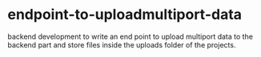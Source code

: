 # endpoint-to-uploadmultiport-data
backend development to write  an end point to upload multiport data to the backend part and store files inside the uploads folder of the projects.
